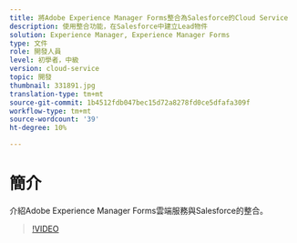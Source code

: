 ```yaml
---
title: 將Adobe Experience Manager Forms整合為Salesforce的Cloud Service
description: 使用整合功能，在Salesforce中建立Lead物件
solution: Experience Manager, Experience Manager Forms
type: 文件
role: 開發人員
level: 初學者，中級
version: cloud-service
topic: 開發
thumbnail: 331891.jpg
translation-type: tm+mt
source-git-commit: 1b4512fdb047bec15d72a8278fd0ce5dfafa309f
workflow-type: tm+mt
source-wordcount: '39'
ht-degree: 10%

---
```


# 簡介

介紹Adobe Experience Manager Forms雲端服務與Salesforce的整合。

>[!VIDEO](https://video.tv.adobe.com/v/331891/?quality=12&learn=on)
